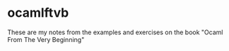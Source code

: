# ocamlftvb

These are my notes from the examples and exercises on the book "Ocaml From The Very Beginning"
